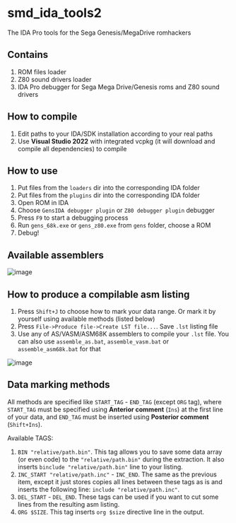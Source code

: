 # smd_ida_tools2
The IDA Pro tools for the Sega Genesis/MegaDrive romhackers

## Contains
1. ROM files loader
2. Z80 sound drivers loader
3. IDA Pro debugger for Sega Mega Drive/Genesis roms and Z80 sound drivers

## How to compile
1. Edit paths to your IDA/SDK installation according to your real paths
2. Use **Visual Studio 2022** with integrated vcpkg (it will download and compile all dependencies) to compile

## How to use
1. Put files from the `loaders` dir into the corresponding IDA folder
2. Put files from the `plugins` dir into the corresponding IDA folder
3. Open ROM in IDA
4. Choose `GensIDA debugger plugin` or `Z80 debugger plugin` debugger
5. Press `F9` to start a debugging process
6. Run `gens_68k.exe` or `gens_z80.exe` from `gens` folder, choose a ROM
7. Debug!

## Available assemblers
![image](https://user-images.githubusercontent.com/7189309/214719964-66c90f66-fedc-4705-94af-d0fce28270b4.png)

## How to produce a compilable asm listing
1. Press `Shift+J` to choose how to mark your data range. Or mark it by yourself using available methods (listed below)
2. Press `File->Produce file->Create LST file...`. Save `.lst` listing file
3. Use any of AS/VASM/ASM68K assemblers to compile your `.lst` file. You can also use `assemble_as.bat`, `assemble_vasm.bat` or `assemble_asm68k.bat` for that

![image](https://user-images.githubusercontent.com/7189309/214720698-ba674d23-487e-4307-8594-d4b7b2618143.png)

## Data marking methods
All methods are specified like `START_TAG` - `END_TAG` (except `ORG` tag), where `START_TAG` must be specified using **Anterior comment** (`Ins`) at the first line of your data, and `END_TAG` must be inserted using **Posterior comment** (`Shift+Ins`).

Available TAGS:
1. `BIN "relative/path.bin"`. This tag allows you to save some data array (or even code) to the `"relative/path.bin"` during the extraction. It also inserts `binclude "relative/path.bin"` line to your listing.
2. `INC_START "relative/path.inc"` - `INC_END`. The same as the previous item, except it just stores copies all lines between these tags as is and inserts the following line: `include "relative/path.inc"`.
3. `DEL_START` - `DEL_END`. These tags can be used if you want to cut some lines from the resulting asm listing.
4. `ORG $SIZE`. This tag inserts `org $size` directive line in the output.
